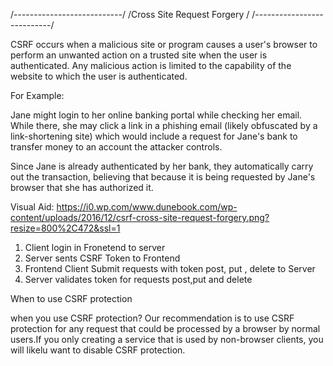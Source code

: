 /---------------------------/
/Cross Site Request Forgery /
/---------------------------/

 CSRF occurs when a malicious site or program causes a user's browser to perform an unwanted action on a trusted site when the user is authenticated. Any malicious action is limited to the capability of the website to which the user is authenticated.

 For Example: 

Jane might login to her online banking portal while checking her email. While there, she may click a link in a phishing email (likely obfuscated by a link-shortening site) which would include a request for Jane's bank to transfer money to an account the attacker controls.

Since Jane is already authenticated by her bank, they automatically carry out the transaction, believing that because it is being requested by Jane's browser that she has authorized it.


Visual Aid:
https://i0.wp.com/www.dunebook.com/wp-content/uploads/2016/12/csrf-cross-site-request-forgery.png?resize=800%2C472&ssl=1



1. Client login in Fronetend to server
2. Server sents CSRF Token to Frontend
3. Frontend Client Submit requests with token post, put , delete to Server
4. Server validates token for requests post,put and delete 

When to use CSRF protection

when you use CSRF protection? Our recommendation is to use CSRF protection for any 
request that could be processed by a browser by normal users.If you only creating 
a service that is used by non-browser clients, you will likelu want to disable 
CSRF protection. 
